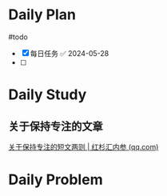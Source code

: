 # Daily Plan
#todo
- [x] 每日任务 ✅ 2024-05-28
- [ ] 
# Daily Study
## 关于保持专注的文章
[关于保持专注的短文两则 | 红杉汇内参 (qq.com)](https://mp.weixin.qq.com/s/uCKPBFWWY3Uq_vjpXX4h2g)
# Daily Problem